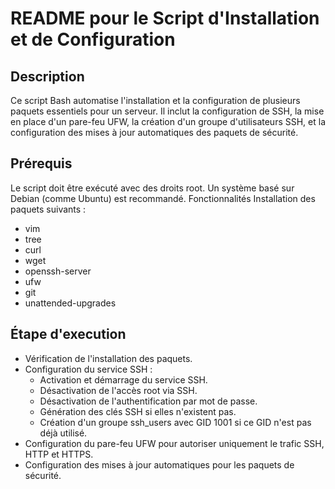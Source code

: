 # README pour le Script d'Installation et de Configuration

## Description
Ce script Bash automatise l'installation et la configuration de plusieurs paquets essentiels pour un serveur. Il inclut la configuration de SSH, la mise en place d'un pare-feu UFW, la création d'un groupe d'utilisateurs SSH, et la configuration des mises à jour automatiques des paquets de sécurité.

## Prérequis
Le script doit être exécuté avec des droits root.
Un système basé sur Debian (comme Ubuntu) est recommandé.
Fonctionnalités
Installation des paquets suivants :
* vim
* tree
* curl
* wget
* openssh-server
* ufw
* git
* unattended-upgrades

## Étape d'execution

* Vérification de l'installation des paquets.
* Configuration du service SSH :
    * Activation et démarrage du service SSH.
    * Désactivation de l'accès root via SSH.
    * Désactivation de l'authentification par mot de passe.
    * Génération des clés SSH si elles n'existent pas.
    * Création d'un groupe ssh_users avec GID 1001 si ce GID n'est pas déjà utilisé.
* Configuration du pare-feu UFW pour autoriser uniquement le trafic SSH, HTTP et HTTPS.
* Configuration des mises à jour automatiques pour les paquets de sécurité.